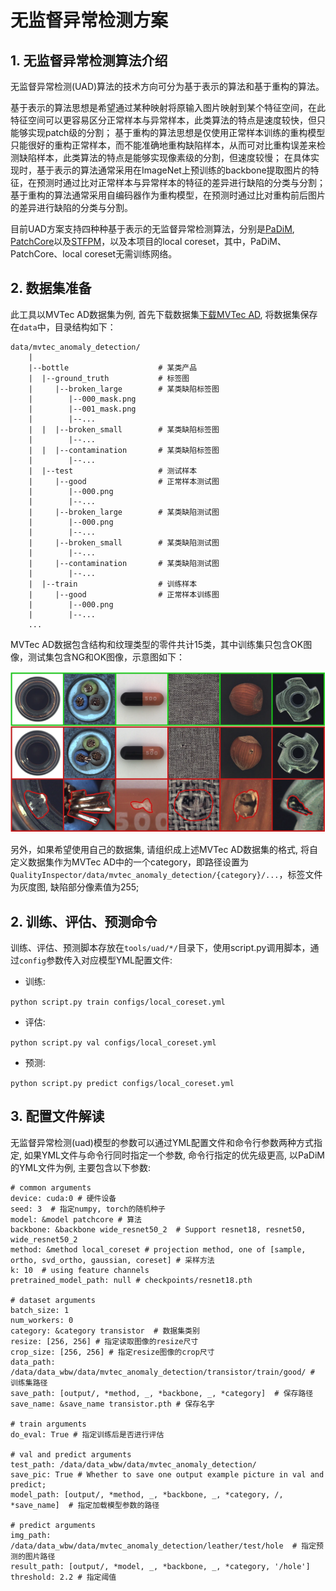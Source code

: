 # 无监督异常检测方案


## 1. 无监督异常检测算法介绍

无监督异常检测(UAD)算法的技术方向可分为基于表示的算法和基于重构的算法。

基于表示的算法思想是希望通过某种映射将原输入图片映射到某个特征空间，在此特征空间可以更容易区分正常样本与异常样本，此类算法的特点是速度较快，但只能够实现patch级的分割；
基于重构的算法思想是仅使用正常样本训练的重构模型只能很好的重构正常样本，而不能准确地重构缺陷样本，从而可对比重构误差来检测缺陷样本，此类算法的特点是能够实现像素级的分割，但速度较慢；
在具体实现时，基于表示的算法通常采用在ImageNet上预训练的backbone提取图片的特征，在预测时通过比对正常样本与异常样本的特征的差异进行缺陷的分类与分割；
基于重构的算法通常采用自编码器作为重构模型，在预测时通过比对重构前后图片的差异进行缺陷的分类与分割。

目前UAD方案支持四种种基于表示的无监督异常检测算法，分别是[PaDiM](../../configs/uad/padim/README.md), [PatchCore](../../configs/uad/patchcore/README.md)以及[STFPM](../../configs/uad/stfpm/README.md)，以及本项目的local coreset，其中，PaDiM、PatchCore、local coreset无需训练网络。

## 2. 数据集准备

此工具以MVTec AD数据集为例, 首先下载数据集[下载MVTec AD](https://www.mvtec.com/company/research/datasets/mvtec-ad/), 将数据集保存在`data`中，目录结构如下：

```
data/mvtec_anomaly_detection/
    |
    |--bottle                    # 某类产品
    |  |--ground_truth           # 标签图
    |     |--broken_large        # 某类缺陷标签图
    |        |--000_mask.png  
    |        |--001_mask.png
    |        |--...
    |  |  |--broken_small        # 某类缺陷标签图
    |        |--...
    |  |  |--contamination       # 某类缺陷标签图
    |        |--...
    |  |--test                   # 测试样本
    |     |--good                # 正常样本测试图
    |        |--000.png
    |        |--...
    |     |--broken_large        # 某类缺陷测试图
    |        |--000.png
    |        |--...
    |     |--broken_small        # 某类缺陷测试图
    |        |--...
    |     |--contamination       # 某类缺陷测试图
    |        |--...
    |  |--train                  # 训练样本
    |     |--good                # 正常样本训练图
    |        |--000.png
    |        |--...
    ...

```

MVTec AD数据包含结构和纹理类型的零件共计15类，其中训练集只包含OK图像，测试集包含NG和OK图像，示意图如下：

![](https://github.com/Sunting78/images/blob/master/mvtec.png)

另外，如果希望使用自己的数据集, 请组织成上述MVTec AD数据集的格式, 将自定义数据集作为MVTec AD中的一个category，即路径设置为`QualityInspector/data/mvtec_anomaly_detection/{category}/...`，标签文件为灰度图, 缺陷部分像素值为255;


## 2. 训练、评估、预测命令

训练、评估、预测脚本存放在`tools/uad/*/`目录下，使用script.py调用脚本，通过`config`参数传入对应模型YML配置文件:

* 训练:

```python script.py train configs/local_coreset.yml```

* 评估:

```python script.py val configs/local_coreset.yml```

* 预测:

```python script.py predict configs/local_coreset.yml```


## 3. 配置文件解读

无监督异常检测(uad)模型的参数可以通过YML配置文件和命令行参数两种方式指定, 如果YML文件与命令行同时指定一个参数, 命令行指定的优先级更高, 以PaDiM的YML文件为例, 主要包含以下参数:

```
# common arguments
device: cuda:0 # 硬件设备
seed: 3  # 指定numpy, torch的随机种子
model: &model patchcore # 算法
backbone: &backbone wide_resnet50_2  # Support resnet18, resnet50, wide_resnet50_2
method: &method local_coreset # projection method, one of [sample, ortho, svd_ortho, gaussian, coreset] # 采样方法
k: 10  # using feature channels
pretrained_model_path: null # checkpoints/resnet18.pth

# dataset arguments
batch_size: 1
num_workers: 0
category: &category transistor  # 数据集类别
resize: [256, 256] # 指定读取图像的resize尺寸
crop_size: [256, 256] # 指定resize图像的crop尺寸
data_path: /data/data_wbw/data/mvtec_anomaly_detection/transistor/train/good/ # 训练集路径
save_path: [output/, *method, _, *backbone, _, *category]  # 保存路径
save_name: &save_name transistor.pth # 保存名字

# train arguments
do_eval: True # 指定训练后是否进行评估

# val and predict arguments
test_path: /data/data_wbw/data/mvtec_anomaly_detection/
save_pic: True # Whether to save one output example picture in val and predict;
model_path: [output/, *method, _, *backbone, _, *category, /, *save_name]  # 指定加载模型参数的路径

# predict arguments
img_path: /data/data_wbw/data/mvtec_anomaly_detection/leather/test/hole  # 指定预测的图片路径
result_path: [output/, *model, _, *backbone, _, *category, '/hole']
threshold: 2.2 # 指定阈值
```